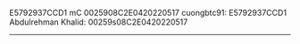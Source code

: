 E5792937CCD1
mC 0025908C2E0420220517
cuongbtc91: E5792937CCD1
Abdulrehman Khalid: 00259s08C2E0420220517

-----------------------------------------
